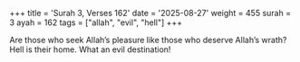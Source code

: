 +++
title = 'Surah 3, Verses 162'
date = '2025-08-27'
weight = 455
surah = 3
ayah = 162
tags = ["allah", "evil", "hell"]
+++

Are those who seek Allah’s pleasure like those who deserve Allah’s wrath? Hell is their home. What an evil destination!
